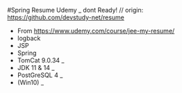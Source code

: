 #Spring Resume Udemy  _ dont Ready!
// origin: https://github.com/devstudy-net/resume
 - From https://www.udemy.com/course/jee-my-resume/
 - logback
 - JSP
 - Spring
 - TomCat 9.0.34 _ 
 - JDK 11 & 14 _ 
 - PostGreSQL 4 _ 
 - (Win10) _ 